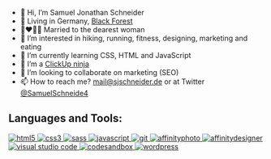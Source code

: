 - 👋 Hi, I’m Samuel Jonathan Schneider
- 🌲 Living in Germany, <a href="https://goo.gl/maps/yqxCkCvaanBDVWXA8" target="_blank">Black Forest</a>
- 👩‍❤️‍💋‍👨 Married to the dearest woman
- 👀 I’m interested in hiking, running, fitness, designing, marketing and eating
- 🌱 I’m currently learning CSS, HTML and JavaScript
- 🥷 I’m a <a href="https://clickup.com/" target="_blank">ClickUp ninja</a>
- 💞️ I’m looking to collaborate on marketing (SEO)
- 📫 How to reach me? mail@sjschneider.de or at Twitter <a href="https://twitter.com/SamuelSchneide4" target="_blank">@SamuelSchneide4</a>

<h2 align="left">Languages and Tools:</h2>
<p align="left">
<a href="https://www.w3.org/html/" target="_blank"> <img src="https://img.shields.io/badge/HTML5-E34F26?style=for-the-badge&logo=html5&logoColor=white" alt="html5" /> </a>
<a href="https://www.w3schools.com/css/" target="_blank"> <img src="https://img.shields.io/badge/CSS3-1572B6?style=for-the-badge&logo=css3&logoColor=white" alt="css3" /> </a>
<a href="https://sass-lang.com" target="_blank"> <img src="https://img.shields.io/badge/Sass-CC6699?style=for-the-badge&logo=sass&logoColor=white" alt="sass" /> </a>
<a href="https://developer.mozilla.org/en-US/docs/Web/JavaScript" target="_blank"> <img src="https://img.shields.io/badge/JavaScript-323330?style=for-the-badge&logo=javascript&logoColor=F7DF1Eg" alt="javascript" </a>
<a href="https://git-scm.com/" target="_blank"> <img src="https://img.shields.io/badge/Git-F05032?style=for-the-badge&logo=git&logoColor=white" alt="git" </a>
<a href="https://affinity.serif.com/de/photo/" target="_blank"> <img src="https://img.shields.io/badge/affinityphoto-%237E4DD2.svg?style=for-the-badge&logo=affinity-photo&logoColor=white" alt="affinityphoto" </a>
  <a href="https://affinity.serif.com/de/designer/" target="_blank"> <img src="https://img.shields.io/badge/affinitydesginer-%231B72BE.svg?style=for-the-badge&logo=affinity-designer&logoColor=white" alt="affinitydesigner" </a>
<a href="https://code.visualstudio.com/" target="_blank"> <img src="https://img.shields.io/badge/Visual_Studio_Code-0078D4?style=for-the-badge&logo=visual%20studio%20code&logoColor=white" alt="visual studio code" /> </a>
 <a href="https://codesandbox.io/u/marisabrantley" target="_blank"> <img src="https://img.shields.io/badge/Codesandbox-040404?style=for-the-badge&logo=codesandbox&logoColor=white" alt="codesandbox" /> </a>
<a href=# target="_blank"> <img src="https://img.shields.io/badge/Wordpress-21759B?style=for-the-badge&logo=wordpress&logoColor=white" alt="wordpress" /> </a>
</p>
<br>

<!---
SchneiderSam/SchneiderSam is a ✨ special ✨ repository because its `README.md` (this file) appears on your GitHub profile.
You can click the Preview link to take a look at your changes.
--->
